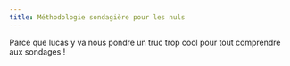 ```yaml
---
title: Méthodologie sondagière pour les nuls
---
```


Parce que lucas y va nous pondre un truc trop cool pour tout comprendre aux sondages !
